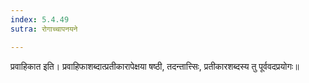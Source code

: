```yaml
---
index: 5.4.49
sutra: रोगाच्चापनयने

---
```

 प्रवाहिकात इति। प्रवाहिफाशब्दात्प्रतीकारापेक्षया षष्ठी, तदन्तात्त्सिः, प्रतीकारशब्दस्य तु पूर्ववदप्रयोगः॥